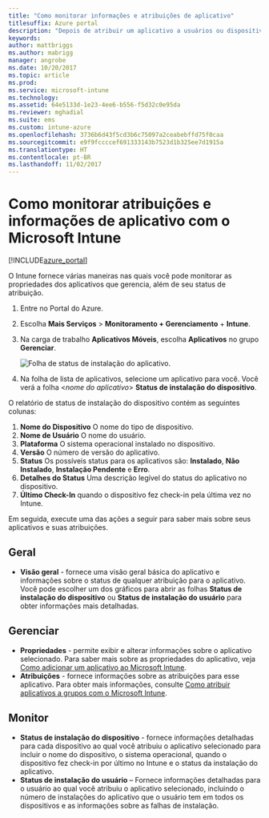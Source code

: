 ```yaml
---
title: "Como monitorar informações e atribuições de aplicativo"
titlesuffix: Azure portal
description: "Depois de atribuir um aplicativo a usuários ou dispositivos, use essas informações para ajudar a monitorar seu status."
keywords: 
author: mattbriggs
ms.author: mabrigg
manager: angrobe
ms.date: 10/20/2017
ms.topic: article
ms.prod: 
ms.service: microsoft-intune
ms.technology: 
ms.assetid: 64e5133d-1e23-4ee6-b556-f5d32c0e95da
ms.reviewer: mghadial
ms.suite: ems
ms.custom: intune-azure
ms.openlocfilehash: 3736b6d43f5cd3b6c75097a2ceabebffd75f0caa
ms.sourcegitcommit: e9f9fccccef691333143b7523d1b325ee7d1915a
ms.translationtype: HT
ms.contentlocale: pt-BR
ms.lasthandoff: 11/02/2017
---
```

# <a name="how-to-monitor-app-information-and-assignments-with-microsoft-intune"></a>Como monitorar atribuições e informações de aplicativo com o Microsoft Intune

[!INCLUDE[azure_portal](./includes/azure_portal.md)]

O Intune fornece várias maneiras nas quais você pode monitorar as propriedades dos aplicativos que gerencia, além de seu status de atribuição.

1. Entre no Portal do Azure.
2. Escolha **Mais Serviços** > **Monitoramento + Gerenciamento** + **Intune**.
3. Na carga de trabalho **Aplicativos Móveis**, escolha **Aplicativos** no grupo **Gerenciar**.
     
    ![Folha de status de instalação do aplicativo.](./media/monitor-apps.png)
5. Na folha de lista de aplicativos, selecione um aplicativo para você. Você verá a folha <*nome do aplicativo*> **Status de instalação do dispositivo**.

O relatório de status de instalação do dispositivo contém as seguintes colunas:

1.  **Nome do Dispositivo** O nome do tipo de dispositivo.
2.  **Nome de Usuário** O nome do usuário.
3.   **Plataforma** O sistema operacional instalado no dispositivo.
4.  **Versão** O número de versão do aplicativo.
5.   **Status** Os possíveis status para os aplicativos são: **Instalado**, **Não Instalado**, **Instalação Pendente** e **Erro**.
6. **Detalhes do Status** Uma descrição legível do status do aplicativo no dispositivo.
7. **Último Check-In** quando o dispositivo fez check-in pela última vez no Intune.

Em seguida, execute uma das ações a seguir para saber mais sobre seus aplicativos e suas atribuições.

## <a name="general"></a>Geral

- **Visão geral** - fornece uma visão geral básica do aplicativo e informações sobre o status de qualquer atribuição para o aplicativo. Você pode escolher um dos gráficos para abrir as folhas **Status de instalação do dispositivo** ou **Status de instalação do usuário** para obter informações mais detalhadas.

## <a name="manage"></a>Gerenciar

- **Propriedades** - permite exibir e alterar informações sobre o aplicativo selecionado. Para saber mais sobre as propriedades do aplicativo, veja [Como adicionar um aplicativo ao Microsoft Intune](apps-add.md).
- **Atribuições** - fornece informações sobre as atribuições para esse aplicativo. Para obter mais informações, consulte [Como atribuir aplicativos a grupos com o Microsoft Intune](apps-deploy.md).

## <a name="monitor"></a>Monitor

- **Status de instalação do dispositivo** - fornece informações detalhadas para cada dispositivo ao qual você atribuiu o aplicativo selecionado para incluir o nome do dispositivo, o sistema operacional, quando o dispositivo fez check-in por último no Intune e o status da instalação do aplicativo.
- **Status de instalação do usuário** – Fornece informações detalhadas para o usuário ao qual você atribuiu o aplicativo selecionado, incluindo o número de instalações do aplicativo que o usuário tem em todos os dispositivos e as informações sobre as falhas de instalação.